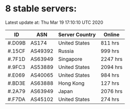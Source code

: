 # 8 stable servers:

Latest update at: Thu Mar 19 17:10:10 UTC 2020

| ID | ASN | Server Country | Online |
| -- | --- | -------------- | ------ |
| #.D09B | AS174 | United States | 811 hrs |
| #.15CF | AS49392 | Russia | 999 hrs |
| #.7F1D | AS63949 | Singapore | 2247 hrs |
| #.9FC3 | AS53889 | United States | 2094 hrs |
| #.E069 | AS40065 | United States | 984 hrs |
| #.BD3E | AS63888 | Hong Kong | 127 hrs |
| #.2A79 | AS63949 | Japan | 2076 hrs |
| #.F7DA | AS45102 | United States | 274 hrs |

